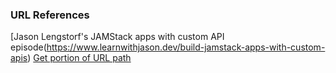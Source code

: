 ### URL References

[Jason Lengstorf's JAMStack apps with custom API episode(https://www.learnwithjason.dev/build-jamstack-apps-with-custom-apis)
[Get portion of URL path](https://stackoverflow.com/a/6944772/639293)